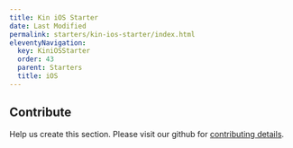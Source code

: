 ```yaml
---
title: Kin iOS Starter
date: Last Modified
permalink: starters/kin-ios-starter/index.html
eleventyNavigation:
  key: KiniOSStarter
  order: 43
  parent: Starters
  title: iOS
---
```


## Contribute

Help us create this section. Please visit our github for [contributing details](https://github.com/kintegrate/homepage/blob/main/CONTRIBUTING.md).